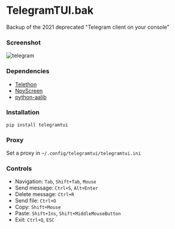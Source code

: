# TelegramTUI.bak

Backup of the 2021 deprecated "Telegram client on your console"


### Screenshot

![telegram](https://user-images.githubusercontent.com/18473198/37569384-a4d32e70-2af2-11e8-948c-5a177b384657.png)


### Dependencies

* [Telethon](https://github.com/LonamiWebs/Telethon)
* [NpyScreen](https://github.com/bad-day/npyscreen)
* [python-aalib](http://jwilk.net/software/python-aalib)


### Installation

```pip install telegramtui```


### Proxy

Set a proxy in ```~/.config/telegramtui/telegramtui.ini```


### Controls

* Navigation: `Tab`, `Shift+Tab`, `Mouse`
* Send message: `Ctrl+S`, `Alt+Enter`  
* Delete message: `Ctrl+R`
* Send file: `Ctrl+O`
* Copy: `Shift+Mouse`
* Paste: `Shift+Ins`, `Shift+MiddleMouseButton`
* Exit: `Ctrl+Q`, `ESC`

